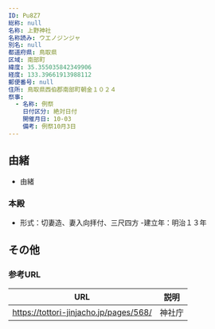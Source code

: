 ```yaml
---
ID: Pu8Z7
総称: null
名称: 上野神社
名称読み: ウエノジンジャ
別名: null
都道府県: 鳥取県
区域: 南部町
緯度: 35.355035842349906
経度: 133.39661913988112
郵便番号: null
住所: 鳥取県西伯郡南部町朝金１０２４
祭事:
  - 名称: 例祭
    日付区分: 絶対日付
    開催月日: 10-03
    備考: 例祭10月3日
---
```


## 由緒

- 由緒

### 本殿

- 形式：切妻造、妻入向拝付、三尺四方 -建立年：明治１３年

## その他

### 参考URL

| URL                                    | 説明   |
| -------------------------------------- | ------ |
| https://tottori-jinjacho.jp/pages/568/ | 神社庁 |
